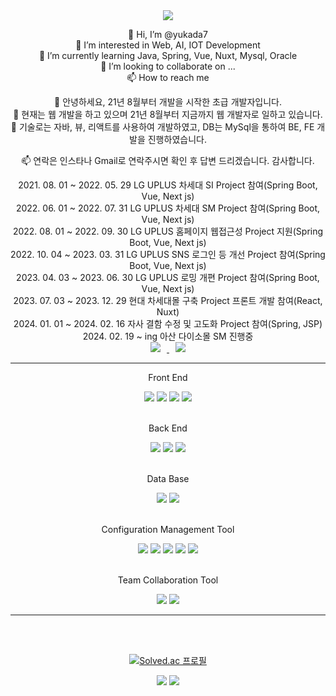 <div align="center">
  <!-- 메인 배너 -->
  <img src="https://capsule-render.vercel.app/api?type=slice&color=auto&height=300&section=header&text=Yuka's%20Github&fontSize=90" />
  
  👋 Hi, I’m @yukada7<br />
  👀 I’m interested in Web, AI, IOT Development<br />
  🌱 I’m currently learning Java, Spring, Vue, Nuxt, Mysql, Oracle<br />
  💞️ I’m looking to collaborate on ...<br />
  📫 How to reach me<br />

  👋 안녕하세요, 21년 8월부터 개발을 시작한 초급 개발자입니다.<br />
  👀 현재는 웹 개발을 하고 있으며 21년 8월부터 지금까지 웹 개발자로 일하고 있습니다.<br />
  🌱 기술로는 자바, 뷰, 리액트를 사용하여 개발하였고, DB는 MySql을 통하여 BE, FE 개발을 진행하였습니다.<br />
  <!-- 💞️ 21년 8월부터 23년 6월까지 LG CNS 프로젝트에 참여하였고, 현재는 SK C&C에 파견되어 일하고 있습니다.<br /> -->
  📫 연락은 인스타나 Gmail로 연락주시면 확인 후 답변 드리겠습니다. 감사합니다.<br />

  <div>2021. 08. 01 ~ 2022. 05. 29 LG UPLUS 차세대 SI Project 참여(Spring Boot, Vue, Next js)<br /></div>
  2022. 06. 01 ~ 2022. 07. 31 LG UPLUS 차세대 SM Project 참여(Spring Boot, Vue, Next js)<br />
  2022. 08. 01 ~ 2022. 09. 30 LG UPLUS 홈페이지 웹접근성 Project 지원(Spring Boot, Vue, Next js)<br />
  2022. 10. 04 ~ 2023. 03. 31 LG UPLUS SNS 로그인 등 개선 Project 참여(Spring Boot, Vue, Next js)<br />
  2023. 04. 03 ~ 2023. 06. 30 LG UPLUS 로밍 개편 Project 참여(Spring Boot, Vue, Next js)<br />
  2023. 07. 03 ~ 2023. 12. 29 현대 차세대몰 구축 Project 프론트 개발 참여(React, Nuxt)<br />
  2024. 01. 01 ~ 2024. 02. 16 자사 결함 수정 및 고도화 Project 참여(Spring, JSP)<br />
  2024. 02. 19 ~ ing 아산 다이소몰 SM 진행중<br />
  
  <!-- 인스타그램 뱃지 -->
  <a>
    <a href="https://instagram.com/hyeonhyeon_0224">
    <img 
      src="http://img.shields.io/badge/-Instagram-black?style=flat&logo=Instagram&link=https://instagram.com/hyeonhyeon_0224/"
      style="height : auto; margin-left : 10px; margin-right : 10px;"/>
  </a> 
  
  <!-- Gmail 뱃지 -->
  <a href="mailto:yukada7@gmail.com">
      <img 
          src="https://img.shields.io/badge/Gmail-d14836?style=flat-square&logo=Gmail&logoColor=white&link=mailto:yukada7@gmail.com"
          style="height : auto; margin-left : 10px; margin-right : 10px;"/>
  </a><br>
  <hr>
  
  <!-- 로고 예시 -->
  <!-- 로고 이미지와 색상을 고를 수 있는 페이지 링크 URL -->
  <!-- https://simpleicons.org/?q=react -->
  <!--
  <img src="https://img.shields.io/badge/입력 텍스트-텍스트 색상?style=plastic&logo=로고이미지&logoColor=로고색상"/>
  -->

  Front End<br>
  <!-- Front End -->
  <!-- Vue.js 로고 -->
  <img src="https://img.shields.io/badge/Vue.js-green?style=plastic&logo=vuedotjs&logoColor=4FC08D"/>
  <!-- React 로고 -->
  <img src="https://img.shields.io/badge/React-skyblue?style=plastic&logo=react&logoColor=61DAFB"/>
  <!-- Html 로고 -->
  <img src="https://img.shields.io/badge/HTML5-orange?style=plastic&logo=html5&logoColor=white"/>
  <!-- JavaScript 로고 -->
  <img src="https://img.shields.io/badge/JavaScript-yello?style=plastic&logo=javascript&logoColor=F7DF1E"/>
  <br><br>

  Back End<br>
  <!-- Back End -->
  <!-- Eclipse 로고 -->
  <img src="https://img.shields.io/badge/Eclipse-white?style=plastic&logo=eclipseide&logoColor=2C2255"/>
  <!-- Spring 로고 -->
  <img src="https://img.shields.io/badge/Spring-green?style=plastic&logo=spring&logoColor=white"/>
  <!-- Springboot 로고 -->
  <img src="https://img.shields.io/badge/Spring_Boot-green?style=plastic&logo=springboot&logoColor=white"/>
  <br><br>

  Data Base<br>
  <!-- DataBase -->
  <!-- Mysql 로고 -->
  <img src="https://img.shields.io/badge/Mysql-white?style=plastic&logo=mysql&logoColor=4479A1"/>
  <!-- Oracle 로고 -->
  <img src="https://img.shields.io/badge/Oracle-orange?style=plastic&logo=oracle&logoColor=F80000"/>
  <br><br>
  
  Configuration Management Tool<br>
  <!-- 형상관리 도구 -->
  <!-- Git 로고 -->
  <img src="https://img.shields.io/badge/Git-gray?style=plastic&logo=git&logoColor=F05032"/>
  <!-- GitHub 로고 -->
  <img src="https://img.shields.io/badge/GitHub-gray?style=plastic&logo=github&logoColor=181717"/>
  <!-- Jenkins 로고 추후 삭제 예정인 소스라인 -->
  <img src="https://img.shields.io/badge/Jenkins-white?style=plastic&logo=jenkins&logoColor=D24939"/>
  <!-- Bitbucket 로고 -->
  <img src="https://img.shields.io/badge/Bitbucket-white?style=plastic&logo=bitbucket&logoColor=0052CC"/>
  <!-- Sourcetree -->
  <img src="https://img.shields.io/badge/Sourcetree-white?style=plastic&logo=sourcetree&logoColor=0052CC"/>
  <br><br>

  Team Collaboration Tool<br>
  <!-- 일정관리 툴 -->
  <!-- Jira 로고 -->
  <img src="https://img.shields.io/badge/Jira-white?style=plastic&logo=jira&logoColor=0052CC"/>
  <!-- Confluence 로고 -->
  <img src="https://img.shields.io/badge/Confluence-white?style=plastic&logo=confluence&logoColor=172B4D"/>
  <!-- Build 도구 -->
  <!-- Jenkins 로고 -->
  <!-- <img src="https://img.shields.io/badge/Jenkins-white?style=plastic&logo=jenkins&logoColor=D24939"/> -->
  <hr>
  <br><br>
  
  <!-- 백준 티어 위젯 -->
  [![Solved.ac
  프로필](http://mazassumnida.wtf/api/v2/generate_badge?boj=yukada7)](https://solved.ac/yukada7)
  
  <!-- 깃허브 커밋 언어 비율 위젯 -->
  <img src="https://github-readme-stats.vercel.app/api/top-langs/?username=yukada7&layout=compact&theme=dracula">
  <!-- 깃허브 커밋 언어 스타일 : dark, radical, merko, gruvbox, tokyonight, onedark, cobalt, synthwave, highcontrast, dracula -->
  
  <!-- 깃허브 스탯 위젯 -->
  <img src="https://github-readme-stats.vercel.app/api?username=yukada7&show_icons=true&theme=dracula">
  <!-- 깃허브 스탯 스타일 : dark, radical, merko, gruvbox, tokyonight, onedark, cobalt, synthwave, highcontrast, dracula -->
</div>
<!---
yukada7/yukada7 is a ✨ special ✨ repository because its `README.md` (this file) appears on your GitHub profile.
You can click the Preview link to take a look at your changes.
--->
